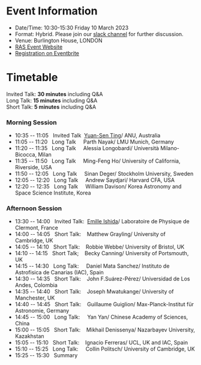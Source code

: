 # Event Information

- Date/Time: 10:30-15:30 Friday 10 March 2023
- Format: Hybrid. Please join our [slack channel]() for further discussion.
- Venue: Burlington House, LONDON 
- [RAS Event Website](https://ras.ac.uk/events-and-meetings/ras-meetings/harvesting-spectroscopic-and-time-series-data-machine-learning-and)
- [Registration on Eventbrite]()

# Timetable

Invited Talk: **30 minutes** including Q&A\
Long Talk: **15 minutes** including Q&A\
Short Talk: **5 minutes** including Q&A

### Morning Session
- 10:35 -- 11:05 &nbsp;&nbsp;Invited Talk &nbsp;[Yuan-Sen Ting](https://www.mso.anu.edu.au/~yting/)/ ANU, Australia
- 11:05 -- 11:20 &nbsp;&nbsp;Long Talk &nbsp;&nbsp;&nbsp;&nbsp;Parth Nayak/ LMU Munich, Germany
- 11:20 -- 11:35 &nbsp;&nbsp;Long Talk &nbsp;&nbsp;&nbsp;&nbsp;Alessia Longobardi/ Università Milano-Bicocca, Milan
- 11:35 -- 11:50 &nbsp;&nbsp;Long Talk &nbsp;&nbsp;&nbsp;&nbsp;Ming-Feng Ho/ University of California, Riverside, USA
- 11:50 -- 12:05 &nbsp;&nbsp;Long Talk &nbsp;&nbsp;&nbsp;&nbsp;Sinan Deger/ Stockholm University, Sweden
- 12:05 -- 12:20 &nbsp;&nbsp;Long Talk &nbsp;&nbsp;&nbsp;&nbsp;Andrew Saydjari/ Harvard CFA, USA
- 12:20 -- 12:35 &nbsp;&nbsp;Long Talk &nbsp;&nbsp;&nbsp;&nbsp;William Davison/ Korea Astronomy and Space Science Institute, Korea

### Afternoon Session
- 13:30 -- 14:00 &nbsp;&nbsp;Invited Talk: &nbsp;[Emille Ishida](https://www.emilleishida.com)/ Laboratoire de Physique de Clermont, France
- 14:00 -- 14:05 &nbsp;&nbsp;Short Talk: &nbsp;&nbsp;&nbsp;Matthew Grayling/ University of Cambridge, UK
- 14:05 -- 14:10 &nbsp;&nbsp;Short Talk: &nbsp;&nbsp;&nbsp;Robbie Webbe/ University of Bristol, UK
- 14:10 -- 14:15 &nbsp;&nbsp;Short Talk; &nbsp;&nbsp;&nbsp;Becky Canning/ University of Portsmouth, UK
- 14:15 -- 14:30 &nbsp;&nbsp;Long Talk: &nbsp;&nbsp;&nbsp;&nbsp;Daniel Mata Sanchez/ Instituto de Astrofisica de Canarias (IAC), Spain
- 14:30 -- 14:35 &nbsp;&nbsp;Short Talk: &nbsp;&nbsp;&nbsp;John F.Suárez-Pérez/ Universidad de Los Andes, Colombia
- 14:35 -- 14:40 &nbsp;&nbsp;Short Talk: &nbsp;&nbsp;&nbsp;Joseph Mwatukange/ University of Manchester, UK
- 14:40 -- 14:45 &nbsp;&nbsp;Short Talk: &nbsp;&nbsp;&nbsp;Guillaume Guiglion/ Max-Planck-Institut für Astronomie, Germany
- 14:45 -- 15:00 &nbsp;&nbsp;Long Talk: &nbsp;&nbsp;&nbsp;&nbsp;Yan Yan/ Chinese Academy of Sciences, China
- 15:00 -- 15:05 &nbsp;&nbsp;Short Talk: &nbsp;&nbsp;&nbsp;Mikhail Denissenya/ Nazarbayev University, Kazakhstan
- 15:05 -- 15:10 &nbsp;&nbsp;Short Talk: &nbsp;&nbsp;&nbsp;Ignacio Ferreras/ UCL, UK and IAC, Spain
- 15:10 -- 15:25 &nbsp;&nbsp;Long Talk: &nbsp;&nbsp;&nbsp;&nbsp;Collin Politsch/ University of Cambridge, UK
- 15:25 -- 15:30 &nbsp;&nbsp;Summary
